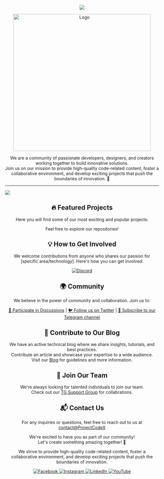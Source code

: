 <!-- Typing Animation -->
<p align="center">
  <img src="https://readme-typing-svg.herokuapp.com?color=DC143C&center=true&lines=Welcome+to+ProjectCodex;Exploring+the+world+of+code;Sharing+exciting+projects+and+scripts;Enjoy+your+stay!&width=500&height=180">
</p>

<!-- Logo -->
<p align="center">
  <a href="https://github.com/Team-ProjectCodeX/ProjectCodeX">
    <img src="https://telegra.ph/file/737e6157e017e88abbd8f.jpg" alt="Logo" width="450">
  </a>
</p>

<!-- Description -->
<p align="center">
  We are a community of passionate developers, designers, and creators working together to build innovative solutions.<br>
  Join us on our mission to provide high-quality code-related content, foster a collaborative environment, and develop exciting projects that push the boundaries of innovation. 🚀
</p>

<!-- Badges -->
---
[![](https://visitcount.itsvg.in/api?id=Team-ProjectCodeX&icon=0&color=0)](https://visitcount.itsvg.in)
</p>

<!-- Featured Projects -->
<h2 align="center">🔥 Featured Projects</h2>

<p align="center">
  Here you will find some of our most exciting and popular projects:
</p>

<p align="center">
  Feel free to explore our repositories!
</p>

<!-- Get Involved -->
<h2 align="center">💡 How to Get Involved</h2>

<p align="center">
  We welcome contributions from anyone who shares our passion for [specific area/technology]. Here's how you can get involved:
</p>

<p align="center">
  <a href="https://discord.gg/organization">
    <img src="https://img.shields.io/discord/organization?label=Discord&style=for-the-badge&logo=discord" alt="Discord">
  </a>
</p>

<!-- Community -->
<h2 align="center">🌍 Community</h2>

<p align="center">
  We believe in the power of community and collaboration. Join us to:
</p>

<p align="center">
  <a href="https://github.com/Team-ProjectCodeX/discussions">💬 Participate in Discussions</a> |
  <a href="https://twitter.com/organization">🐦 Follow us on Twitter</a> |
  <a href="https://t.me/ProjectCodeX">📱 Subscribe to our Telegram channel</a>
</p>

<!-- Contribute to Blog -->
<h2 align="center">📢 Contribute to Our Blog</h2>

<p align="center">
  We have an active technical blog where we share insights, tutorials, and best practices.<br>
  Contribute an article and showcase your expertise to a wide audience.<br>
  Visit our <a href="https://">Blog</a> for guidelines and more information.
</p>

<!-- Join Our Team -->
<h2 align="center">🌟 Join Our Team</h2>

<p align="center">
  We're always looking for talented individuals to join our team.<br>
  Check out our <a href="https://t.me//ProjectCodex">TG Support Group</a> for collabrations.
</p>

<!-- Contact -->
<h2 align="center">📬 Contact Us</h2>
<p align="center">
  For any inquiries or questions, feel free to reach out to us at<br>
  <a href="mailto:Makandu2054@gmail.com.com">contact@ProjectCodeX</a>
</p>
<p align="center">
  We're excited to have you as part of our community!<br>
  Let's create something amazing together! 🎉
</p>

<!-- Enhanced Features -->
<!-- Added a brief mission statement -->
<p align="center">
  We strive to provide high-quality code-related content, foster a collaborative environment, and develop exciting projects that push the boundaries of innovation.
</p>
<!-- Added social media icons -->
<p align="center">
  <a href="https://facebook.com/">
    <img src="https://img.shields.io/badge/Follow-Facebook-%231877F2?style=for-the-badge&logo=facebook" alt="Facebook">
  </a>
  <a href="https://instagram.com/">
    <img src="https://img.shields.io/badge/Follow-Instagram-%23E4405F?style=for-the-badge&logo=instagram" alt="Instagram">
  </a>
  <a href="https://linkedin.com/company/">
    <img src="https://img.shields.io/badge/Follow-LinkedIn-%230077B5?style=for-the-badge&logo=linkedin" alt="LinkedIn">
  </a>
  <a href="https://youtube.com/">
    <img src="https://img.shields.io/badge/Subscribe-YouTube-%23FF0000?style=for-the-badge&logo=youtube" alt="YouTube">
  </a>
</p>
